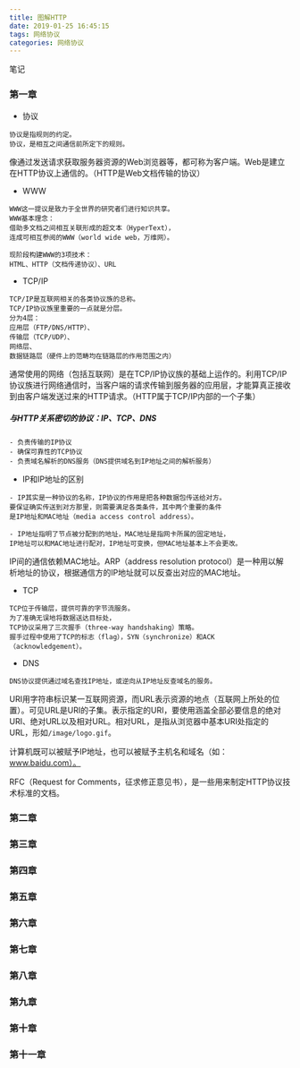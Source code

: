 ```yaml
---
title: 图解HTTP
date: 2019-01-25 16:45:15
tags: 网络协议
categories: 网络协议
---
```

笔记

### 第一章

* 协议

```
协议是指规则的约定。
协议，是相互之间通信前所定下的规则。
```

像通过发送请求获取服务器资源的Web浏览器等，都可称为客户端。Web是建立在HTTP协议上通信的。（HTTP是Web文档传输的协议）

* WWW

```
WWW这一提议是致力于全世界的研究者们进行知识共享。
WWW基本理念：
借助多文档之间相互关联形成的超文本（HyperText），
连成可相互参阅的WWW（world wide web，万维网）。

现阶段构建WWW的3项技术：
HTML、HTTP（文档传递协议）、URL
```

* TCP/IP

```
TCP/IP是互联网相关的各类协议族的总称。
TCP/IP协议族里重要的一点就是分层。
分为4层：
应用层（FTP/DNS/HTTP）、
传输层（TCP/UDP）、
网络层、
数据链路层（硬件上的范畴均在链路层的作用范围之内）
```

通常使用的网络（包括互联网）是在TCP/IP协议族的基础上运作的。利用TCP/IP协议族进行网络通信时，当客户端的请求传输到服务器的应用层，才能算真正接收到由客户端发送过来的HTTP请求。（HTTP属于TCP/IP内部的一个子集）

##### 与HTTP关系密切的协议：IP、TCP、DNS

```
- 负责传输的IP协议
- 确保可靠性的TCP协议
- 负责域名解析的DNS服务（DNS提供域名到IP地址之间的解析服务）
```

* IP和IP地址的区别

```
- IP其实是一种协议的名称，IP协议的作用是把各种数据包传送给对方。
要保证确实传送到对方那里，则需要满足各类条件，其中两个重要的条件
是IP地址和MAC地址（media access control address）。

- IP地址指明了节点被分配到的地址，MAC地址是指网卡所属的固定地址，
IP地址可以和MAC地址进行配对，IP地址可变换，但MAC地址基本上不会更改。
```

IP间的通信依赖MAC地址。ARP（address resolution protocol）是一种用以解析地址的协议，根据通信方的IP地址就可以反查出对应的MAC地址。

* TCP

```
TCP位于传输层，提供可靠的字节流服务。
为了准确无误地将数据送达目标处，
TCP协议采用了三次握手（three-way handshaking）策略。
握手过程中使用了TCP的标志（flag），SYN（synchronize）和ACK（acknowledgement）。
```

* DNS

```
DNS协议提供通过域名查找IP地址，或逆向从IP地址反查域名的服务。
```

URI用字符串标识某一互联网资源，而URL表示资源的地点（互联网上所处的位置）。可见URL是URI的子集。表示指定的URI，要使用涵盖全部必要信息的绝对URI、绝对URL以及相对URL。相对URL，是指从浏览器中基本URI处指定的URL，形如`/image/logo.gif`。

计算机既可以被赋予IP地址，也可以被赋予主机名和域名（如：www.baidu.com）。

RFC（Request for Comments，征求修正意见书），是一些用来制定HTTP协议技术标准的文档。

### 第二章
### 第三章
### 第四章
### 第五章
### 第六章
### 第七章
### 第八章
### 第九章
### 第十章
### 第十一章